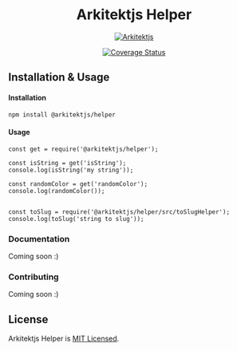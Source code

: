 <div align="center">

<h1 align="center">Arkitektjs Helper</h1>

[![Arkitektjs](https://circleci.com/gh/Arkitektjs/Helper.svg?style=shield)](https://github.com/Arkitektjs/Helper)

[![Coverage Status](https://coveralls.io/repos/github/Arkitektjs/Helper/badge.svg?branch=master)](https://coveralls.io/github/Arkitektjs/Helper?branch=master)

</div>

## Installation & Usage

#### Installation

```
npm install @arkitektjs/helper
```

#### Usage

```
const get = require('@arkitektjs/helper');

const isString = get('isString');
console.log(isString('my string'));

const randomColor = get('randomColor');
console.log(randomColor());


const toSlug = require('@arkitektjs/helper/src/toSlugHelper');
console.log(toSlug('string to slug'));
```

### Documentation

Coming soon :)

### Contributing

Coming soon :)



## License

Arkitektjs Helper is [MIT Licensed](LICENSE).
